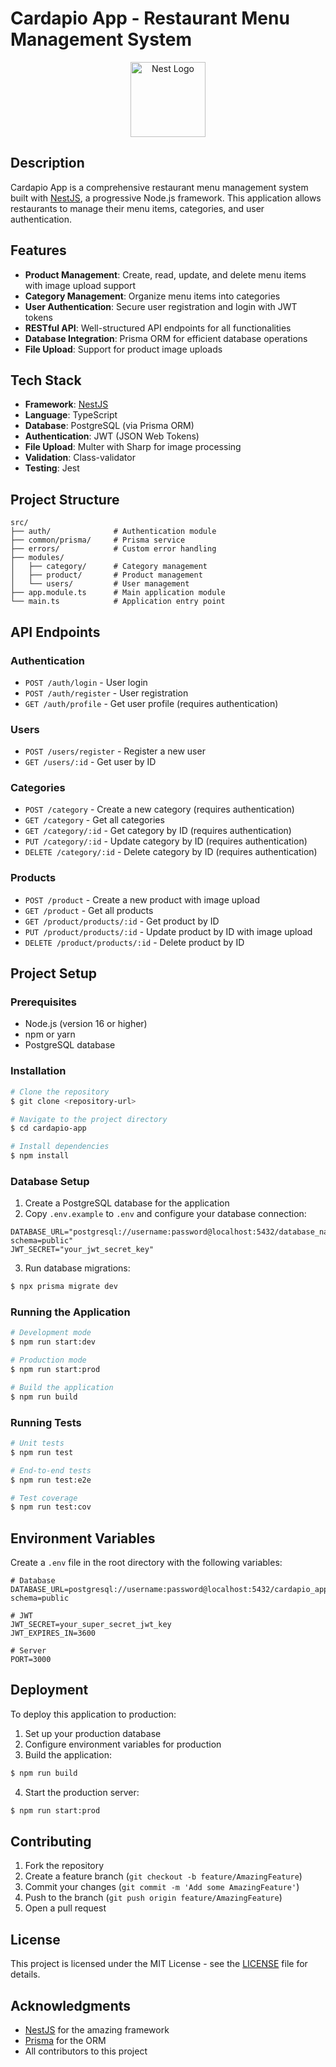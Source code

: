 # Cardapio App - Restaurant Menu Management System

<p align="center">
  <img src="https://nestjs.com/img/logo-small.svg" width="120" alt="Nest Logo" />
</p>

## Description

Cardapio App is a comprehensive restaurant menu management system built with [NestJS](https://nestjs.com/), a progressive Node.js framework. This application allows restaurants to manage their menu items, categories, and user authentication.

## Features

- **Product Management**: Create, read, update, and delete menu items with image upload support
- **Category Management**: Organize menu items into categories
- **User Authentication**: Secure user registration and login with JWT tokens
- **RESTful API**: Well-structured API endpoints for all functionalities
- **Database Integration**: Prisma ORM for efficient database operations
- **File Upload**: Support for product image uploads

## Tech Stack

- **Framework**: [NestJS](https://nestjs.com/)
- **Language**: TypeScript
- **Database**: PostgreSQL (via Prisma ORM)
- **Authentication**: JWT (JSON Web Tokens)
- **File Upload**: Multer with Sharp for image processing
- **Validation**: Class-validator
- **Testing**: Jest

## Project Structure

```
src/
├── auth/              # Authentication module
├── common/prisma/     # Prisma service
├── errors/            # Custom error handling
├── modules/
│   ├── category/      # Category management
│   ├── product/       # Product management
│   └── users/         # User management
├── app.module.ts      # Main application module
└── main.ts            # Application entry point
```

## API Endpoints

### Authentication
- `POST /auth/login` - User login
- `POST /auth/register` - User registration
- `GET /auth/profile` - Get user profile (requires authentication)

### Users
- `POST /users/register` - Register a new user
- `GET /users/:id` - Get user by ID

### Categories
- `POST /category` - Create a new category (requires authentication)
- `GET /category` - Get all categories
- `GET /category/:id` - Get category by ID (requires authentication)
- `PUT /category/:id` - Update category by ID (requires authentication)
- `DELETE /category/:id` - Delete category by ID (requires authentication)

### Products
- `POST /product` - Create a new product with image upload
- `GET /product` - Get all products
- `GET /product/products/:id` - Get product by ID
- `PUT /product/products/:id` - Update product by ID with image upload
- `DELETE /product/products/:id` - Delete product by ID

## Project Setup

### Prerequisites

- Node.js (version 16 or higher)
- npm or yarn
- PostgreSQL database

### Installation

```bash
# Clone the repository
$ git clone <repository-url>

# Navigate to the project directory
$ cd cardapio-app

# Install dependencies
$ npm install
```

### Database Setup

1. Create a PostgreSQL database for the application
2. Copy `.env.example` to `.env` and configure your database connection:

```
DATABASE_URL="postgresql://username:password@localhost:5432/database_name?schema=public"
JWT_SECRET="your_jwt_secret_key"
```

3. Run database migrations:

```bash
$ npx prisma migrate dev
```

### Running the Application

```bash
# Development mode
$ npm run start:dev

# Production mode
$ npm run start:prod

# Build the application
$ npm run build
```

### Running Tests

```bash
# Unit tests
$ npm run test

# End-to-end tests
$ npm run test:e2e

# Test coverage
$ npm run test:cov
```

## Environment Variables

Create a `.env` file in the root directory with the following variables:

```
# Database
DATABASE_URL=postgresql://username:password@localhost:5432/cardapio_app?schema=public

# JWT
JWT_SECRET=your_super_secret_jwt_key
JWT_EXPIRES_IN=3600

# Server
PORT=3000
```

## Deployment

To deploy this application to production:

1. Set up your production database
2. Configure environment variables for production
3. Build the application:

```bash
$ npm run build
```

4. Start the production server:

```bash
$ npm run start:prod
```

## Contributing

1. Fork the repository
2. Create a feature branch (`git checkout -b feature/AmazingFeature`)
3. Commit your changes (`git commit -m 'Add some AmazingFeature'`)
4. Push to the branch (`git push origin feature/AmazingFeature`)
5. Open a pull request

## License

This project is licensed under the MIT License - see the [LICENSE](LICENSE) file for details.

## Acknowledgments

- [NestJS](https://nestjs.com/) for the amazing framework
- [Prisma](https://www.prisma.io/) for the ORM
- All contributors to this project